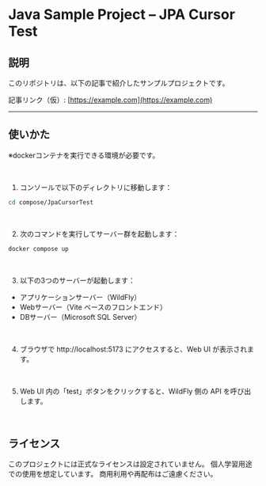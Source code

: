 # Java Sample Project – JPA Cursor Test

## 説明

このリポジトリは、以下の記事で紹介したサンプルプロジェクトです。  

記事リンク（仮）: [https://example.com](https://example.com)

---

## 使いかた

※dockerコンテナを実行できる環境が必要です。

<br>

1. コンソールで以下のディレクトリに移動します：

```bash
cd compose/JpaCursorTest
```

<br>

2. 次のコマンドを実行してサーバー群を起動します：

```bash
docker compose up
```

<br>

3. 以下の3つのサーバーが起動します：

- アプリケーションサーバー（WildFly）
- Webサーバー（Vite ベースのフロントエンド）
- DBサーバー（Microsoft SQL Server）

<br>

4. ブラウザで http://localhost:5173 にアクセスすると、Web UI が表示されます。

<br>

5. Web UI 内の「test」ボタンをクリックすると、WildFly 側の API を呼び出します。

<br>

## ライセンス

このプロジェクトには正式なライセンスは設定されていません。
個人学習用途での使用を想定しています。
商用利用や再配布はご遠慮ください。

